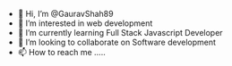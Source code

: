 - 👋 Hi, I’m @GauravShah89
- 👀 I’m interested in web development
- 🌱 I’m currently learning Full Stack Javascript Developer
- 💞️ I’m looking to collaborate on Software development
- 📫 How to reach me .....

<!---
GauravShah89/GauravShah89 is a ✨ special ✨ repository because its `README.md` (this file) appears on your GitHub profile.
You can click the Preview link to take a look at your changes.
--->
